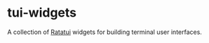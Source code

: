 # tui-widgets

A collection of [Ratatui] widgets for building terminal user interfaces.

[Ratatui]: https://crates.io/crates/ratatui
